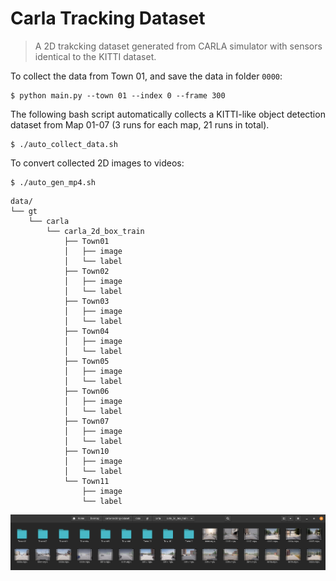 # Carla Tracking Dataset

> A 2D trakcking dataset generated from CARLA simulator with sensors identical to the KITTI dataset.


To collect the data from Town 01, and save the data in folder `0000`:

```
$ python main.py --town 01 --index 0 --frame 300
```

The following bash script automatically collects a KITTI-like object detection dataset from Map 01-07 (3 runs for each map, 21 runs in total).

```
$ ./auto_collect_data.sh
```

To convert collected 2D images to videos:

```
$ ./auto_gen_mp4.sh
```


    data/
    └── gt
        └── carla
            └── carla_2d_box_train
                ├── Town01
                │   ├── image
                │   └── label
                ├── Town02
                │   ├── image
                │   └── label
                ├── Town03
                │   ├── image
                │   └── label
                ├── Town04
                │   ├── image
                │   └── label
                ├── Town05
                │   ├── image
                │   └── label
                ├── Town06
                │   ├── image
                │   └── label
                ├── Town07
                │   ├── image
                │   └── label
                ├── Town10
                │   ├── image
                │   └── label
                └── Town11
                    ├── image
                    └── label


![](dataset.png)

